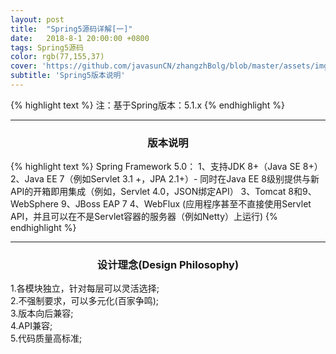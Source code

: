 ```yaml
---
layout: post
title:  "Spring5源码详解[一]"
date:   2018-8-1 20:00:00 +0800
tags: Spring5源码
color: rgb(77,155,37)
cover: 'https://github.com/javasunCN/zhangzhBolg/blob/master/assets/img/spring/spring.jpg?raw=true'
subtitle: 'Spring5版本说明'
---
```


{% highlight text %}
    注：基于Spring版本：5.1.x
{% endhighlight %} 

------------------------

<center><b><h3>版本说明</h3></b></center>

{% highlight text %}
    Spring Framework 5.0：
        1、支持JDK 8+（Java SE 8+）
        2、Java EE 7（例如Servlet 3.1 +，JPA 2.1+）- 同时在Java EE 8级别提供与新API的开箱即用集成（例如，Servlet 4.0，JSON绑定API）
        3、Tomcat 8和9、WebSphere 9、JBoss EAP 7
        4、WebFlux (应用程序甚至不直接使用Servlet API，并且可以在不是Servlet容器的服务器（例如Netty）上运行)
{% endhighlight %} 

------------------------

<center><b><h3>设计理念(Design Philosophy)</h3></b></center>

1.各模块独立，针对每层可以灵活选择;<br/>
2.不强制要求，可以多元化(百家争鸣);<br/>
3.版本向后兼容;<br/>
4.API兼容;<br/>
5.代码质量高标准;<br/>








